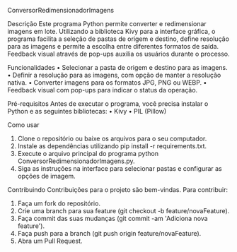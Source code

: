 ConversorRedimensionadorImagens

Descrição
  Este programa Python permite converter e redimensionar imagens em lote. Utilizando a biblioteca Kivy para a interface gráfica, o programa facilita a seleção de pastas de origem e destino, define resolução para as imagens e permite a escolha entre diferentes formatos de saída. Feedback visual através de pop-ups auxilia os usuários durante o processo.

Funcionalidades
  •	Selecionar a pasta de origem e destino para as imagens.
  •	Definir a resolução para as imagens, com opção de manter a resolução nativa.
  •	Converter imagens para os formatos JPG, PNG ou WEBP.
  •	Feedback visual com pop-ups para indicar o status da operação.

Pré-requisitos
  Antes de executar o programa, você precisa instalar o Python e as seguintes bibliotecas:
  •	Kivy
  •	PIL (Pillow)

Como usar
  1.	Clone o repositório ou baixe os arquivos para o seu computador.
  2.	Instale as dependências utilizando pip install -r requirements.txt.
  3.	Execute o arquivo principal do programa python ConversorRedimensionadorImagens.py.
  4.	Siga as instruções na interface para selecionar pastas e configurar as opções de imagem.

Contribuindo
  Contribuições para o projeto são bem-vindas. Para contribuir:
  1.	Faça um fork do repositório.
  2.	Crie uma branch para sua feature (git checkout -b feature/novaFeature).
  3.	Faça commit das suas mudanças (git commit -am 'Adiciona nova feature').
  4.	Faça push para a branch (git push origin feature/novaFeature).
  5.	Abra um Pull Request.

